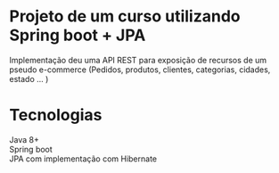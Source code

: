 # Projeto de um curso utilizando Spring boot + JPA
Implementação deu uma API REST para 
exposição de recursos de um pseudo e-commerce (Pedidos, produtos, clientes, categorias, cidades, estado ... )

# Tecnologias
Java 8+ <br/>
Spring boot <br/>
JPA com implementação com Hibernate <br/>

